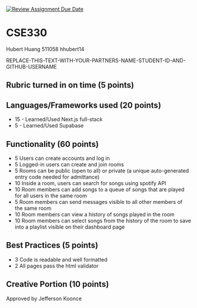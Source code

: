 [![Review Assignment Due Date](https://classroom.github.com/assets/deadline-readme-button-24ddc0f5d75046c5622901739e7c5dd533143b0c8e959d652212380cedb1ea36.svg)](https://classroom.github.com/a/FVRcsrC3)
# CSE330
Hubert Huang 511058 hhubert14

REPLACE-THIS-TEXT-WITH-YOUR-PARTNERS-NAME-STUDENT-ID-AND-GITHUB-USERNAME

## Rubric turned in on time (5 points)
## Languages/Frameworks used (20 points)
* 15 - Learned/Used Next.js full-stack
* 5 - Learned/Used Supabase
## Functionality (60 points)
* 5 Users can create accounts and log in
* 5 Logged-in users can create and join rooms
* 5 Rooms can be public (open to all) or private (a unique auto-generated entry code needed for admittance)
* 10 Inside a room, users can search for songs using spotify API
* 10 Room members can add songs to a queue of songs that are played for all users in the same room
* 5 Room members can send messages visible to all other members of the same room
* 10 Room members can view a history of songs played in the room
* 10 Room members can select songs from the history of the room to save into a playlist visible on their dashboard page
## Best Practices (5 points)
* 3 Code is readable and well formatted
* 2 All pages pass the html validator
## Creative Portion (10 points)

Approved by Jefferson Koonce
